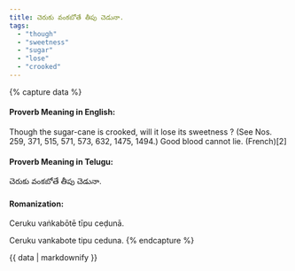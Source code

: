 ```yaml
---
title: చెరుకు వంకబోతే తీపు చెడునా.
tags:
  - "though"
  - "sweetness"
  - "sugar"
  - "lose"
  - "crooked"
---
```


{% capture data %}
#### Proverb Meaning in English:
Though the sugar-cane is crooked, will it lose its sweetness ?
(See Nos. 259, 371, 515, 571, 573, 632, 1475, 1494.)
Good blood cannot lie. (French)[2]

#### Proverb Meaning in Telugu:
చెరుకు వంకబోతే తీపు చెడునా.

#### Romanization:
Ceruku vaṅkabōtē tīpu ceḍunā.

Ceruku vankabote tipu ceduna.
{% endcapture %}

{{ data | markdownify }}

